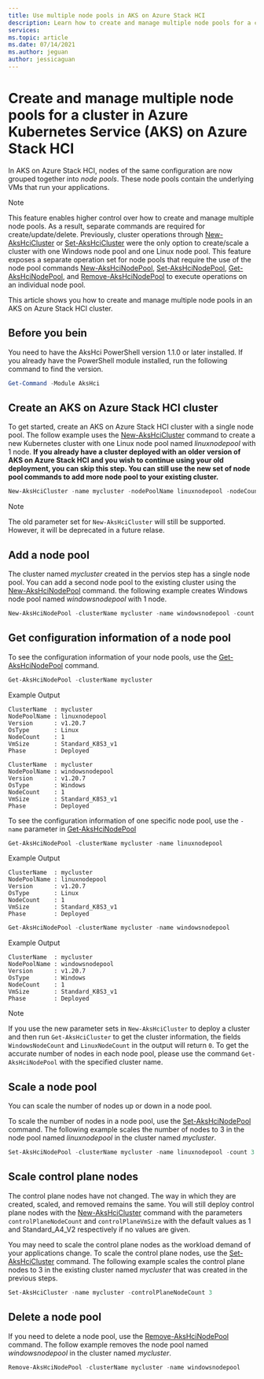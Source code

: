 ```yaml
---
title: Use multiple node pools in AKS on Azure Stack HCI
description: Learn how to create and manage multiple node pools for a cluster in AKS on Azure Stack HCI
services: 
ms.topic: article
ms.date: 07/14/2021
ms.author: jeguan
author: jessicaguan
---
```


# Create and manage multiple node pools for a cluster in Azure Kubernetes Service (AKS) on Azure Stack HCI

In AKS on Azure Stack HCI, nodes of the same configuration are now grouped together into *node pools*. These node pools contain the underlying VMs that run your applications. 

> [!NOTE]
> This feature enables higher control over how to create and manage multiple node pools. As a result, separate commands are required for  create/update/delete. Previously, cluster operations through [New-AksHciCluster](new-akshcicluster.md) or [Set-AksHciCluster](set-akshcicluster.md) were the only option to create/scale a cluster with one Windows node pool and one Linux node pool. This feature exposes a separate operation set for node pools that require the use of the node pool commands [New-AksHciNodePool](new-akshcinodepool.md), [Set-AksHciNodePool](set-akshcinodepool.md), [Get-AksHciNodePool](get-akshcinodepool.md), and [Remove-AksHciNodePool](remove-akshcinodepool.md) to execute operations on an individual node pool. 

This article shows you how to create and manage multiple node pools in an AKS on Azure Stack HCI cluster.

## Before you bein

You need to have the AksHci PowerShell version 1.1.0 or later installed. If you already have the PowerShell module installed, run the following command to find the version.

```powershell
Get-Command -Module AksHci
```

## Create an AKS on Azure Stack HCI cluster

To get started, create an AKS on Azure Stack HCI cluster with a single node pool. The follow example uses the [New-AksHciCluster](new-akshcicluster.md) command to create a new Kubernetes cluster with one Linux node pool named *linuxnodepool* with 1 node. **If you already have a cluster deployed with an older version of AKS on Azure Stack HCI and you wish to continue using your old deployment, you can skip this step. You can still use the new set of node pool commands to add more node pool to your existing cluster.**

```powershell
New-AksHciCluster -name mycluster -nodePoolName linuxnodepool -nodeCount 1 -osType linux
```

> [!NOTE]
> The old parameter set for `New-AksHciCluster` will still be supported. However, it will be deprecated in a future relase.

## Add a node pool

The cluster named *mycluster* created in the pervios step has a single node pool. You can add a second node pool to the existing cluster using the [New-AksHciNodePool](new-akshcinodepool.md) command. the following example creates Windows node pool named *windowsnodepool* with 1 node.

```powershell
New-AksHciNodePool -clusterName mycluster -name windowsnodepool -count 1 -osType windows
```

## Get configuration information of a node pool

To see the configuration information of your node pools, use the [Get-AksHciNodePool](get-akshcinodepool.md) command.

```powershell
Get-AksHciNodePool -clusterName mycluster
```

Example Output
```output
ClusterName  : mycluster
NodePoolName : linuxnodepool
Version      : v1.20.7
OsType       : Linux
NodeCount    : 1
VmSize       : Standard_K8S3_v1
Phase        : Deployed

ClusterName  : mycluster
NodePoolName : windowsnodepool
Version      : v1.20.7
OsType       : Windows
NodeCount    : 1
VmSize       : Standard_K8S3_v1
Phase        : Deployed
```

To see the configuration information of one specific node pool, use the `-name` parameter in [Get-AksHciNodePool](get-akshcinodepool.md)

```powershell
Get-AksHciNodePool -clusterName mycluster -name linuxnodepool
```

Example Output
```output
ClusterName  : mycluster
NodePoolName : linuxnodepool
Version      : v1.20.7
OsType       : Linux
NodeCount    : 1
VmSize       : Standard_K8S3_v1
Phase        : Deployed
```

```powershell
Get-AksHciNodePool -clusterName mycluster -name windowsnodepool
```

Example Output
```output
ClusterName  : mycluster
NodePoolName : windowsnodepool
Version      : v1.20.7
OsType       : Windows
NodeCount    : 1
VmSize       : Standard_K8S3_v1
Phase        : Deployed
```

> [!NOTE]
> If you use the new parameter sets in `New-AksHciCluster` to deploy a cluster and then run `Get-AksHciCluster` to get the cluster information, the fields `WindowsNodeCount` and `LinuxNodeCount` in the output will return `0`. To get the accurate number of nodes in each node pool, please use the command `Get-AksHciNodePool` with the specified cluster name. 

## Scale a node pool

You can scale the number of nodes up or down in a node pool.

To scale the number of nodes in a node pool, use the [Set-AksHciNodePool](set-akshcinodepool.md) command. The following example scales the number of nodes to 3 in the node pool named *linuxnodepool* in the cluster named *mycluster*.

```powershell
Set-AksHciNodePool -clusterName mycluster -name linuxnodepool -count 3
```

## Scale control plane nodes

The control plane nodes have not changed. The way in which they are created, scaled, and removed remains the same. You will still deploy control plane nodes with the [New-AksHciCluster](new-akshcicluster.md) command with the parameters `controlPlaneNodeCount` and `controlPlaneVmSize` with the default values as 1 and Standard_A4_V2 respectively if no values are given.

You may need to scale the control plane nodes as the workload demand of your applications change. To scale the control plane nodes, use the [Set-AksHciCluster](set-akshcicluster.md) command. The following example scales the control plane nodes to 3 in the existing cluster named *mycluster* that was created in the previous steps.

```powershell
Set-AksHciCluster -name mycluster -controlPlaneNodeCount 3
```

## Delete a node pool

If you need to delete a node pool, use the [Remove-AksHciNodePool](remove-akshcinodepool.md) command. The follow example removes the node pool named *windowsnodepool* in the cluster named *mycluster*.

```powershell
Remove-AksHciNodePool -clusterName mycluster -name windowsnodepool
```



